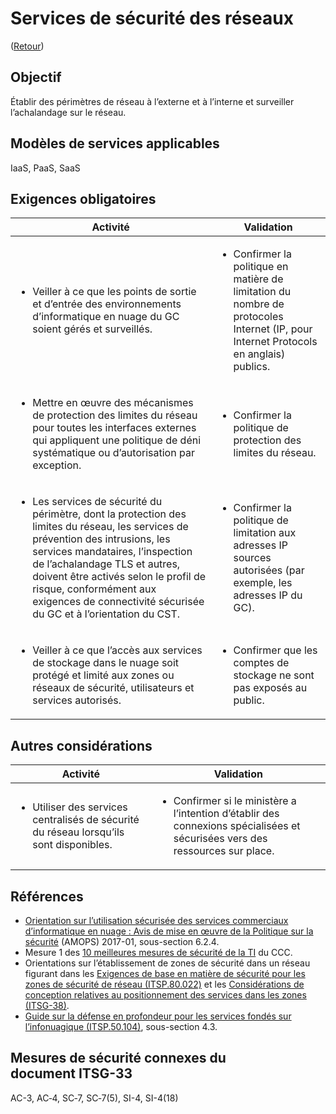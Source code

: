 # Services de sécurité des réseaux

([Retour](../README.md))

## Objectif

Établir des périmètres de réseau à l’externe et à l’interne et surveiller l’achalandage sur le réseau.

## Modèles de services applicables

IaaS, PaaS, SaaS

## Exigences obligatoires

| Activité                                                                                                                                                                                                                                                           | Validation                                                                                               |
| -------------------------------------------------------------------------------------------------------------------------------------------------------------------------------------------------------------------------------------------------------------------------------- | -------------------------------------------------------------------------------------------------------- |
| <ul><li>Veiller à ce que les points de sortie et d’entrée des environnements d’informatique en nuage du GC soient gérés et surveillés.</li></ul>                                                                                                                                                           | <ul><li>Confirmer la politique en matière de limitation du nombre de protocoles Internet (IP, pour Internet Protocols en anglais) publics.</li></ul>                                      |
| <ul><li>Mettre en œuvre des mécanismes de protection des limites du réseau pour toutes les interfaces externes qui appliquent une politique de déni systématique ou d’autorisation par exception.</li></ul>                                                                                                                      | <ul><li>Confirmer la politique de protection des limites du réseau.</li></ul>                                        |
| <ul><li>Les services de sécurité du périmètre, dont la protection des limites du réseau, les services de prévention des intrusions, les services mandataires, l’inspection de l’achalandage TLS et autres, doivent être activés selon le profil de risque, conformément aux exigences de connectivité sécurisée du GC et à l’orientation du CST.</li></ul> | <ul><li>Confirmer la politique de limitation aux adresses IP sources autorisées (par exemple, les adresses IP du GC).</li></ul> |
| <ul><li>Veiller à ce que l’accès aux services de stockage dans le nuage soit protégé et limité aux zones ou réseaux de sécurité, utilisateurs et services autorisés.</li></ul>                                                                                                                            | <ul><li>Confirmer que les comptes de stockage ne sont pas exposés au public.</li></ul>                           |

## Autres considérations

| Activité                                                              |    Validation                                                                                                                             |
| -------------------------------------------------------------------------------------- | ------------------------------------------------------------------------------------------------------------------------------- |
| <ul><li>Utiliser des services centralisés de sécurité du réseau lorsqu’ils sont disponibles.</li></ul> | <ul><li>Confirmer si le ministère a l’intention d’établir des connexions spécialisées et sécurisées vers des ressources sur place.</li></ul> |

## Références

- [Orientation sur l’utilisation sécurisée des services commerciaux d’informatique en nuage : Avis de mise en œuvre de la Politique sur la sécurité](https://www.canada.ca/en/treasury-board-secretariat/services/access-information-privacy/security-identity-management/direction-secure-use-commercial-cloud-services-spin.html) (AMOPS) 2017-01, sous-section 6.2.4.
- Mesure 1 des [10 meilleures mesures de sécurité de la TI](https://www.cyber.gc.ca/fr/orientation/10-meilleures-mesures-de-securite-des-ti-0) du CCC.
- Orientations sur l’établissement de zones de sécurité dans un réseau figurant dans les [Exigences de base en matière de sécurité pour les zones de sécurité de réseau (ITSP.80.022)](https://www.cyber.gc.ca/fr/orientation/exigences-de-base-en-matiere-de-securite-pour-les-zones-de-securite-de-reseau-version) et les [Considérations de conception relatives au positionnement des services dans les zones (ITSG-38)](https://www.cyber.gc.ca/fr/orientation/considerations-de-conception-relatives-au-positionnement-des-services-dans-les-zones).
- [Guide sur la défense en profondeur pour les services fondés sur l’infonuagique (ITSP.50.104)](https://www.cyber.gc.ca/fr/orientation/guide-sur-la-defense-en-profondeur-pour-les-services-fondes-sur-linfonuagique-itsp50104), sous-section 4.3.

## Mesures de sécurité connexes du document ITSG-33

AC-3, AC‑4, SC‑7, SC‑7(5), SI-4, SI-4(18)
